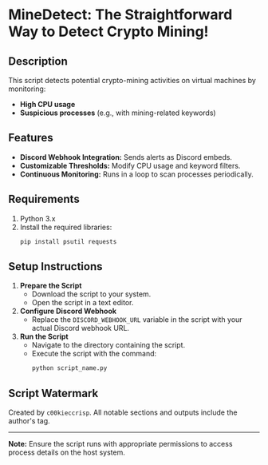 # MineDetect: The Straightforward Way to Detect Crypto Mining!

## Description
This script detects potential crypto-mining activities on virtual machines by monitoring:
- **High CPU usage**
- **Suspicious processes** (e.g., with mining-related keywords)

## Features
- **Discord Webhook Integration:** Sends alerts as Discord embeds.
- **Customizable Thresholds:** Modify CPU usage and keyword filters.
- **Continuous Monitoring:** Runs in a loop to scan processes periodically.

## Requirements
1. Python 3.x
2. Install the required libraries:
   ```bash
   pip install psutil requests
   ```

## Setup Instructions
1. **Prepare the Script**
   - Download the script to your system.
   - Open the script in a text editor.
2. **Configure Discord Webhook**
   - Replace the `DISCORD_WEBHOOK_URL` variable in the script with your actual Discord webhook URL.
3. **Run the Script**
   - Navigate to the directory containing the script.
   - Execute the script with the command:
     ```bash
     python script_name.py
     ```

## Script Watermark
Created by `c00kieccrisp`. All notable sections and outputs include the author's tag.

---

**Note:** Ensure the script runs with appropriate permissions to access process details on the host system.
